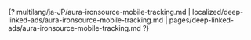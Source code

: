 {? multilang/ja-JP/aura-ironsource-mobile-tracking.md | localized/deep-linked-ads/aura-ironsource-mobile-tracking.md | pages/deep-linked-ads/aura-ironsource-mobile-tracking.md ?}
